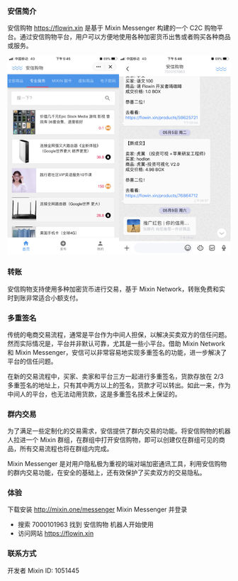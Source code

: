 ### 安信简介
安信购物 https://flowin.xin 是基于 Mixin Messenger 构建的一个 C2C 购物平台。通过安信购物平台，用户可以方便地使用各种加密货币出售或者购买各种商品或服务。

![](./flowin.png)

### 转账
安信购物支持使用多种加密货币进行交易，基于 Mixin Network，转账免费和实时到账非常适合小额支付。

### 多重签名
传统的电商交易流程，通常是平台作为中间人担保，以解决买卖双方的信任问题。然而实际情况是，平台并非默认可靠，尤其是一些小平台。借助 Mixin Network 和 Mixin Messenger，安信可以非常容易地实现多重签名的功能，进一步解决了平台的信任问题。

在新的交易流程中，买家、卖家和平台三方一起进行多重签名，货款存放在 2/3 多重签名的地址上，只有其中两方以上的签名，货款才可以转出。如此一来，作为中间人的平台，也无法动用货款，这是多重签名技术上保证的。

### 群内交易
为了满足一些定制化的交易需求，安信提供了群内交易的功能。将安信购物的机器人拉进一个 Mixin 群组，在群组中打开安信购物，即可以创建仅在群组可见的商品，所有交易流程也将在群组内完成。

Mixin Messenger 是对用户隐私极为重视的端对端加密通讯工具，利用安信购物的群内交易功能，在安全的基础上，还有效保护了买卖双方的交易隐私。

### 体验
下载安装 http://mixin.one/messenger Mixin Messenger 并登录
- 搜索 7000101963 找到 安信购物 机器人开始使用
- 访问网站 https://flowin.xin

### 联系方式
开发者 Mixin ID: 1051445